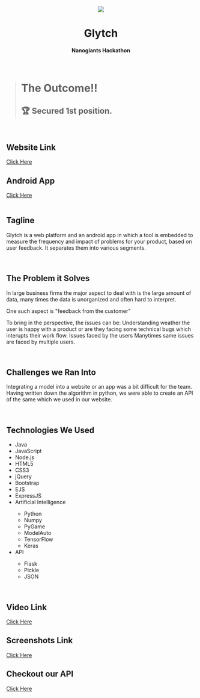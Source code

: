 <div align="center">
<img src="https://github.com/404Enigma/nanogiants-hackathon-2021/blob/master/Extra/glytch.png">
<h1>Glytch</h1>
<h4>Nanogiants Hackathon</h4>
</div>
&nbsp;
&nbsp;

> # The Outcome!!
>
> ## 🏆 Secured 1st position.

&nbsp;
<h2>Website Link</h2>
<a href="https://nanogiants.herokuapp.com/">Click Here</a>
&nbsp;
&nbsp;
<h2>Android App</h2>
<a href="https://github.com/404Enigma/nanogiants-hackathon-2021/blob/master/Extra/Glytch.apk">Click Here</a>
&nbsp;
&nbsp;
<div>
&nbsp;
<h2>Tagline</h2>
<p>Glytch is a web platform and an android app in which a tool is embedded to measure the frequency and impact of problems for your product, based on user feedback. It separates them into various segments.</p>
</div>
&nbsp;
&nbsp;
<div>
<h2>The Problem it Solves</h2>
In large business firms the major aspect to deal with is the large amount of data, many times the data is unorganized and often hard to interpret.

One such aspect is "feedback from the customer"

To bring in the perspective, the issues can be:
Understanding weather the user is happy with a product or are they facing some technical bugs which interupts their work flow. 
Issues faced by the users
Manytimes same issues are faced by multiple users.
</div>
&nbsp;
&nbsp;
<div>
<h2>Challenges we Ran Into</h2>
<p>
Integrating a model into a website or an app was a bit difficult for the team. Having written down the algorithm in python, we were able to create an API of the same which we used in our website.
</p>
</div>
&nbsp;
&nbsp;
<div>
<h2>Technologies We Used</h2>
<ul>
<li>Java</li>  
<li>JavaScript</li>
<li>Node.js</li>
<li>HTML5</li>
<li>CSS3</li>
<li>jQuery</li>
<li>Bootstrap</li>
<li>EJS</li>
<li>ExpressJS</li>
<li>Artificial Intelligence</li>
<ul>
<li>Python</li>
<li>Numpy</li>
<li>PyGame</li>
<li>ModelAuto</li>
<li>TensorFlow</li>
<li>Keras</li>
</ul>
</li>
<li>API</li>
<ul>
<li>Flask</li>
<li>Pickle</li>
<li>JSON</li>
</ul>
</ul>
</div>
&nbsp;
&nbsp;
<h2>Video Link</h2>
<a href="https://youtu.be/Bc9ZwEVkrKM" target="_blank">Click Here</a>
&nbsp;
&nbsp;
<h2>Screenshots Link</h2>
<a href="https://drive.google.com/drive/folders/1et4KgB6W8bUGZGY8Lc4QqXLf_q7_rG6V?usp=sharing">Click Here</a>
&nbsp;
&nbsp;
<h2>Checkout our API</h2>
<a href="https://enigma-fb-api.herokuapp.com/api/read/">Click Here</a>
